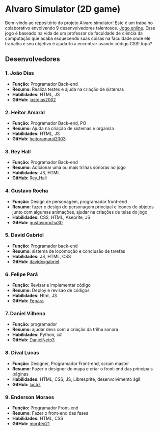 # Alvaro Simulator (2D game)

Bem-vindo ao repositório do projeto Alvaro simulator!
Este é um trabalho colaborativo envolvendo 9 desenvolvedores talentosos.
[Jogo online](https://luc5z.github.io/game/). Esse jogo é baseado na vida de um professor de faculdade de ciência da computação que acaba esquecendo suas coisas na faculdade onde ele trabalha e seu objetivo é ajuda-lo a encontrar usando código CSS! topa?

## Desenvolvedores

### 1. João Dias
- **Função:** Programador Back-end
- **Resumo:** Realiza testes e ajuda na criação de sistemas
- **Habilidades:** HTML, JS
- **GitHub:** [justdias2002](https://github.com/justdias2002)

### 2. Heitor Amaral
- **Função:** Programador Back-end, PO
- **Resumo:** Ajuda na criação de sistemas e organiza 
- **Habilidades:** HTML, JS
- **GitHub:** [heitoramaral2003](https://github.com/heitoramaral2003)

### 3. Rey Hall
- **Função:** Programador Back-end
- **Resumo:** Adicionar uma ou mais trilhas sonoras no jogo
- **Habilidades:** JS, HTML
- **GitHub:** [Rey_Hall](https://github.com/Rey_Hall)

### 4. Gustavo Rocha
- **Função:** Design de personagem, programador front-end
- **Resumo:** fazer o design do personagem principal e ícones de objetos junto com algumas animações, ajudar na criações de telas do jogo
- **Habilidades:** CSS, HTML, Aseprite, JS
- **GitHub:** [gustavorocha30](https://github.com/gustavorocha30)

### 5. David Gabriel
- **Função:** Programador back-end
- **Resumo:** sistema de locomoção e conclusão de tarefas
- **Habilidades:** JS, HTML, CSS 
- **GitHub:** [davidxxgabriel](https://github.com/davidxxgabriel)

### 6. Felipe Pará
- **Função:** Revisar e implementar código
- **Resumo:** Deploy e revisao de códigos
- **Habilidades:** Html, JS
- **GitHub:** [Fepara](https://github.com/Fepara)

### 7. Daniel Vilhena
- **Função:** programador
- **Resumo:** ajudar devs com a criação da trilha sonora
- **Habilidades:** Python, c#
- **GitHub:** [DanielNeto3](https://github.com/DanielNeto3)

### 8. Dival Lucas
- **Função:** Designer, Programador Front-end, scrum master
- **Resumo:** Fazer o designer do mapa e criar o front-end das principais páginas
- **Habilidades:** HTML, CSS, JS, Libresprite, desenvolvimento ágil
- **GitHub:** [luc5z](https://github.com/luc5z)

### 9. Enderson Moraes
- **Função:** Programador Front-end
- **Resumo:** Fazer o front-end das fases
- **Habilidades:** HTML, CSS
- **GitHub:** [mor4ex21](https://github.com/mor4ex21)
